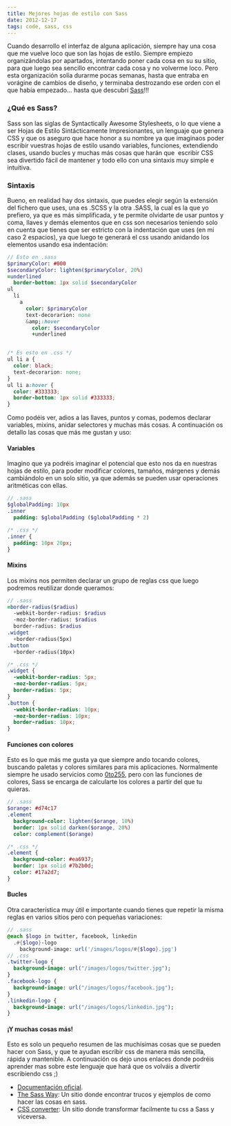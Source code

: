 ```yaml
---
title: Mejores hojas de estilo con Sass
date: 2012-12-17
tags: code, sass, css
---
```


Cuando desarrollo el interfaz de alguna aplicación, siempre hay una cosa que me vuelve loco que son las hojas de estilo. Siempre empiezo organizándolas por apartados, intentando poner cada cosa en su su sitio, para que luego sea sencillo encontrar cada cosa y no volverme loco. Pero esta organización solía durarme pocas semanas, hasta que entraba en vorágine de cambios de diseño, y terminaba destrozando ese orden con el que había empezado... hasta que descubrí <a title="Sass - Syntactically Awesome Stylesheets" href="http://sass-lang.com" target="_blank">Sass</a>!!!

<!--more-->


<h3>¿Qué es Sass?</h3>
Sass son las siglas de Syntactically Awesome Stylesheets, o lo que viene a ser Hojas de Estilo Sintácticamente Impresionantes, un lenguaje que genera CSS y que os aseguro que hace honor a su nombre ya que imaginaos poder escribir vuestras hojas de estilo usando variables, funciones, extendiendo clases, usando bucles y muchas más cosas que harán que  escribir CSS sea divertido fácil de mantener y todo ello con una sintaxis muy simple e intuitiva.

<h3>Sintaxis</h3>
Bueno, en realidad hay dos sintaxis, que puedes elegir según la extensión del fichero que uses, una es .SCSS y la otra .SASS, la cual es la que yo prefiero, ya que es más simplificada, y te permite olvidarte de usar puntos y coma, llaves y demás elementos que en css son necesarios teniendo solo en cuenta que tienes que ser estricto con la indentación que uses (en mi caso 2 espacios), ya que luego te generará el css usando anidando los elementos usando esa indentación:

```sass
// Esto en .sass
$primaryColor: #000
$secondaryColor: lighten($primaryColor, 20%)
=underlined
  border-bottom: 1px solid $secondaryColor
ul
  li
    a
      color: $primaryColor
      text-decorarion: none
      &amp;:hover
        color: $secondaryColor
        +underlined
```
```css

/* Es esto en .css */
ul li a {
  color: black;
  text-decorarion: none;
}
ul li a:hover {
  color: #333333;
  border-bottom: 1px solid #333333;
}
```

Como podéis ver, adios a las llaves, puntos y comas, podemos declarar variables, mixins, anidar selectores y muchas más cosas. A continuación os detallo las cosas que más me gustan y uso:

<h4>Variables</h4>
Imagino que ya podréis imaginar el potencial que esto nos da en nuestras hojas de estilo, para poder modificar colores, tamaños, márgenes y demás cambiándolo en un solo sitio, ya que además se pueden usar operaciones aritméticas con ellas.

```sass
// .sass
$globalPadding: 10px
.inner
  padding: $globalPadding ($globalPadding * 2)

/* .css */
.inner {
  padding: 10px 20px;
}
```

<h4>Mixins</h4>
Los mixins nos permiten declarar un grupo de reglas css que luego podremos reutilizar donde queramos:

```sass
// .sass
=border-radius($radius)
  -webkit-border-radius: $radius
  -moz-border-radius: $radius
  border-radius: $radius
.widget
  +border-radius(5px)
.button
  +border-radius(10px)
```

```css
/* .css */
.widget {
  -webkit-border-radius: 5px;
  -moz-border-radius: 5px;
  border-radius: 5px;
}
.button {
  -webkit-border-radius: 10px;
  -moz-border-radius: 10px;
  border-radius: 10px;
}
```

<h4>Funciones con colores</h4>
Esto es lo que más me gusta ya que siempre ando tocando colores, buscando paletas y colores similares para mis aplicaciones. Normalmente siempre he usado servicios como <a title="0to255" href="http://0to255.com" target="_blank">0to255</a>, pero con las funciones de colores, Sass se encarga de calcularte los colores a partir del que tu quieras.

```sass
// .sass
$orange: #d74c17
.element
  background-color: lighten($orange, 10%)
  border: 1px solid darken($orange, 20%)
  color: complement($orange)
```

```sass
/* .css */
.element {
  background-color: #ea6937;
  border: 1px solid #7b2b0d;
  color: #17a2d7;
}
```

<h4>Bucles</h4>
Otra característica muy útil e importante cuando tienes que repetir la misma reglas en varios sitios pero con pequeñas variaciones:

```sass
// .sass
@each $logo in twitter, facebook, linkedin
  .#{$logo}-logo
    background-image: url('/images/logos/#{$logo}.jpg')
// .css
.twitter-logo {
  background-image: url("/images/logos/twitter.jpg");
}
.facebook-logo {
  background-image: url("/images/logos/facebook.jpg");
}
.linkedin-logo {
  background-image: url("/images/logos/linkedin.jpg");
}
```
<h4>¡Y muchas cosas más!</h4>
Esto es solo un pequeño resumen de las muchísimas cosas que se pueden hacer con Sass, y que te ayudan escribir css de manera más sencilla, rápida y mantenible. A continuación os dejo unos enlaces donde podréis aprender mas sobre este lenguaje que hará que os volváis a divertir escribiendo css ;)
<ul>
	<li><span style="line-height:13px;"><a title="Documentación Sass" href="http://sass-lang.com/docs/yardoc/file.SASS_REFERENCE.html" target="_blank">Documentación oficial</a>.</span></li>
	<li><a title="The Sass Way" href="http://thesassway.com" target="_blank">The Sass Way</a>: Un sitio donde encontrar trucos y ejemplos de como hacer las cosas en sass.</li>
	<li><a title="Css converter" href="http://cssconvert.mgwebsolutions.net" target="_blank">CSS converter</a>: Un sitio donde transformar facilmente tu css a Sass y viceversa.</li>
</ul>
